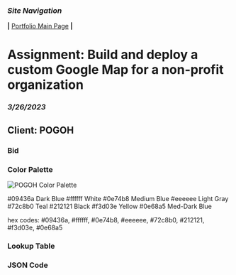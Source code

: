 ### *Site Navigation*
**|**  [Portfolio Main Page](/README.md)  **|** 
# Assignment: Build and deploy a custom Google Map for a non-profit organization
### *3/26/2023*

## Client: POGOH

### Bid

### Color Palette

![POGOH Color Palette](https://user-images.githubusercontent.com/117120584/227817374-55858822-f61c-4cff-9861-6de1d32c7483.png)

#09436a Dark Blue
#ffffff White
#0e74b8 Medium Blue
#eeeeee Light Gray
#72c8b0 Teal
#212121 Black
#f3d03e Yellow
#0e68a5 Med-Dark Blue

hex codes: #09436a, #ffffff, #0e74b8, #eeeeee, #72c8b0, #212121, #f3d03e, #0e68a5

### Lookup Table

### JSON Code

